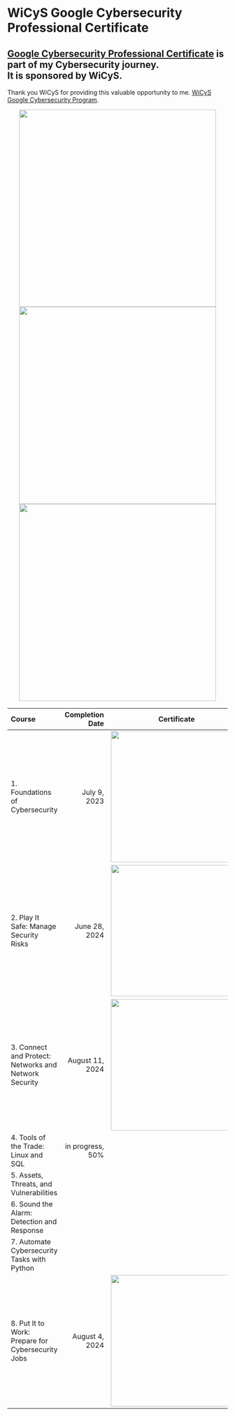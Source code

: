 <h1>WiCyS Google Cybersecurity Professional Certificate</h1>

<h2><a href="https://www.coursera.org/professional-certificates/google-cybersecurity">Google Cybersecurity Professional Certificate</a> is part of my Cybersecurity journey.<br>
It is sponsored by WiCyS.</h2>

<p>Thank you WiCyS for providing this valuable opportunity to me. <a href="https://www.wicys.org/benefits/google-cybersecurity-certificate-program/">WiCyS Google Cybersecurity Program</a>.</p>

<p align="center"> <img width="450px" src="https://github.com/user-attachments/assets/35be29fe-d432-4abc-b2c9-4068da30b7d6"> <br>
                   <img width="450px" src="https://github.com/user-attachments/assets/8b79c0cd-1328-49ad-99cd-f269b347afb1"> <br>
                   <img width="450px" src="https://github.com/user-attachments/assets/ae596469-d435-4154-a226-9369d0ce17371"> </p>

<div align="center">
  
| Course                                                 | Completion Date     | Certificate                                                                                         |  
| :----------------------------------------------------- | ------------------: | :-------------------------------------------------------------------------------------------------: |
| 1.  Foundations of Cybersecurity                       | July 9, 2023        | <img src="https://github.com/user-attachments/assets/bed9c780-d92b-4702-9a89-d4aeca783554" style="width:300px;"/> |
| 2.  Play It Safe: Manage Security Risks                | June 28, 2024       | <img src="https://github.com/user-attachments/assets/4cedb6a7-b620-4ffa-9bdf-2bb842bd20a4" style="width:300px;"/> |
| 3.  Connect and Protect: Networks and Network Security | August 11, 2024     | <img src="https://github.com/user-attachments/assets/707ef86e-ec5a-40b4-893e-b85f7e266715" style="width:300px;"/> |
| 4.  Tools of the Trade: Linux and SQL                  | in progress, 50%    |                                                               |
| 5.  Assets, Threats, and Vulnerabilities               |                     |                                                               |
| 6.  Sound the Alarm: Detection and Response            |                     |                                                               |
| 7.  Automate Cybersecurity Tasks with Python           |                     |                                                               |
| 8.  Put It to Work: Prepare for Cybersecurity Jobs     | August 4, 2024      | <img src="https://github.com/user-attachments/assets/3feba72a-7969-4f01-9908-ca1b7d2e93f1" style="width:300px;"/> |

</div>
